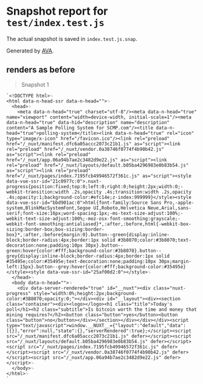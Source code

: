# Snapshot report for `test/index.test.js`

The actual snapshot is saved in `index.test.js.snap`.

Generated by [AVA](https://ava.li).

## renders as before

> Snapshot 1

    `<!DOCTYPE html>␊
    <html data-n-head-ssr data-n-head="">␊
      <head>␊
        <meta data-n-head="true" charset="utf-8"/><meta data-n-head="true" name="viewport" content="width=device-width, initial-scale=1"/><meta data-n-head="true" data-hid="description" name="description" content="A Sample Polling System for SCMP.com"/><title data-n-head="true">polling-system</title><link data-n-head="true" rel="icon" type="image/x-icon" href="/favicon.ico"/><link rel="preload" href="/_nuxt/manifest.dfc6a05accc2073c21b1.js" as="script"><link rel="preload" href="/_nuxt/vendor.0a38746f0774f4b90b42.js" as="script"><link rel="preload" href="/_nuxt/app.06a94b7ae2c3482d9e22.js" as="script"><link rel="preload" href="/_nuxt/layouts/default.b05ba4296983e0b83b54.js" as="script"><link rel="preload" href="/_nuxt/pages/index.7195fcb49946572f361c.js" as="script"><style data-vue-ssr-id="21c0977c:0">.nuxt-progress{position:fixed;top:0;left:0;right:0;height:2px;width:0;-webkit-transition:width .2s,opacity .4s;transition:width .2s,opacity .4s;opacity:1;background-color:#efc14e;z-index:999999}</style><style data-vue-ssr-id="bbd901ac:0">html{font-family:Source Sans Pro,-apple-system,BlinkMacSystemFont,Segoe UI,Roboto,Helvetica Neue,Arial,sans-serif;font-size:16px;word-spacing:1px;-ms-text-size-adjust:100%;-webkit-text-size-adjust:100%;-moz-osx-font-smoothing:grayscale;-webkit-font-smoothing:antialiased}*,:after,:before,html{-webkit-box-sizing:border-box;box-sizing:border-box}*,:after,:before{margin:0}.button--green{display:inline-block;border-radius:4px;border:1px solid #3b8070;color:#3b8070;text-decoration:none;padding:10px 30px}.button--green:hover{color:#fff;background-color:#3b8070}.button--grey{display:inline-block;border-radius:4px;border:1px solid #35495e;color:#35495e;text-decoration:none;padding:10px 30px;margin-left:15px}.button--grey:hover{color:#fff;background-color:#35495e}</style><style data-vue-ssr-id="25af00d2:0"></style>␊
      </head>␊
      <body data-n-head="">␊
        <div data-server-rendered="true" id="__nuxt"><div class="nuxt-progress" style="width:0%;height:2px;background-color:#3B8070;opacity:0;"></div><div id="__layout"><div><section class="container"><div><logo></logo><h1 class="title">Today's poll</h1><h2 class="subtitle">Is bitcoin worth the time and money that mining requires?</h2><button class="button">yes</button><button class="button">no</button></div></section></div></div></div><script type="text/javascript">window.__NUXT__={"layout":"default","data":[{}],"error":null,"state":{},"serverRendered":true};</script><script src="/_nuxt/manifest.dfc6a05accc2073c21b1.js" defer></script><script src="/_nuxt/layouts/default.b05ba4296983e0b83b54.js" defer></script><script src="/_nuxt/pages/index.7195fcb49946572f361c.js" defer></script><script src="/_nuxt/vendor.0a38746f0774f4b90b42.js" defer></script><script src="/_nuxt/app.06a94b7ae2c3482d9e22.js" defer></script>␊
      </body>␊
    </html>␊
    `
